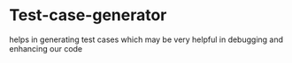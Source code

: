 # Test-case-generator
helps in generating test cases which may be very helpful in debugging and enhancing our code
